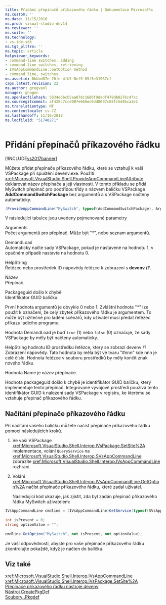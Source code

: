 ```yaml
---
title: Přidání přepínačů příkazového řádku | Dokumentace Microsoftu
ms.custom: ''
ms.date: 11/15/2016
ms.prod: visual-studio-dev14
ms.reviewer: ''
ms.suite: ''
ms.technology:
- vs-ide-sdk
ms.tgt_pltfrm: ''
ms.topic: article
helpviewer_keywords:
- command-line switches, adding
- command-line switches, retrieving
- IVsAppCommandLine::GetOption method
- command line, switches
ms.assetid: 8bbbd87e-76fe-4fb5-8ef9-65f5e31967cf
caps.latest.revision: 22
ms.author: gregvanl
manager: ghogen
ms.openlocfilehash: 5034e6bcb5aa878c16dbf9dadf478d68276c4fac
ms.sourcegitcommit: af428c7ccd007e668ec0dd8697c88fc5d8bca1e2
ms.translationtype: MT
ms.contentlocale: cs-CZ
ms.lasthandoff: 11/16/2018
ms.locfileid: "51748271"
---
```

# <a name="adding-command-line-switches"></a>Přidání přepínačů příkazového řádku
[!INCLUDE[vs2017banner](../includes/vs2017banner.md)]

Můžete přidat přepínače příkazového řádku, které se vztahují k vaší VSPackage při spuštění devenv.exe. Použití <xref:Microsoft.VisualStudio.Shell.ProvideAppCommandLineAttribute> deklarovat název přepínače a její vlastnosti. V tomto příkladu se přidá MySwitch přepínač pro podtřídou třídy s názvem balíčku VSPackage **AddCommandSwitchPackage** bez argumentů a s VSPackage načteny automaticky.  
  
```csharp  
[ProvideAppCommandLine("MySwitch", typeof(AddCommandSwitchPackage), Arguments = "0", DemandLoad = 1)]  
```  
  
 V následující tabulce jsou uvedeny pojmenované parametry  
  
 Arguments  
 Počet argumentů pro přepínač. Může být "*", nebo seznam argumentů.  
  
 DemandLoad  
 Automaticky načte sady VSPackage, pokud je nastavené na hodnotu 1, v opačném případě nastavte na hodnotu 0.  
  
 HelpString  
 Řetězec nebo prostředek ID nápovědy řetězce k zobrazení s **devenv /?**.  
  
 Název  
 Přepínač.  
  
 Packageguid došlo k chybě  
 Identifikátor GUID balíčku.  
  
 První hodnota argumentů je obvykle 0 nebo 1. Zvláštní hodnota "*" lze použít k označení, že celý zbytek příkazového řádku je argumentem. To může být užitečné pro ladění scénářů, kdy uživatel musí předat řetězec příkazu ladicího programu.  
  
 Hodnota DemandLoad je buď `true` (1) nebo `false` (0) označuje, že sady VSPackage by měly být načteny automaticky.  
  
 HelpString hodnotu ID prostředku řetězce, který se zobrazí devenv /? Zobrazení nápovědy. Tato hodnota by měla být ve tvaru "#nnn" kde nnn je celé číslo. Hodnota řetězce v souboru prostředků by měly končit znak nového řádku.  
  
 Hodnota Name je název přepínače.  
  
 Hodnota packageguid došlo k chybě je identifikátor GUID balíčku, který implementuje tento přepínač. Integrované vývojové prostředí používá tento identifikátor GUID k nalezení sady VSPackage v registru, ke kterému se vztahuje přepínač příkazového řádku.  
  
## <a name="retrieving-command-line-switches"></a>Načítání přepínače příkazového řádku  
 Při načítání vašeho balíčku můžete načíst přepínače příkazového řádku pomocí následujících kroků.  
  
1. Ve vaší VSPackage <xref:Microsoft.VisualStudio.Shell.Interop.IVsPackage.SetSite%2A> implementace, volání `QueryService` na <xref:Microsoft.VisualStudio.Shell.Interop.SVsAppCommandLine> zobrazíte <xref:Microsoft.VisualStudio.Shell.Interop.IVsAppCommandLine> rozhraní.  
  
2. Volání <xref:Microsoft.VisualStudio.Shell.Interop.IVsAppCommandLine.GetOption%2A> načíst přepínače příkazového řádku, které zadal uživatel.  
  
   Následující kód ukazuje, jak zjistit, zda byl zadán přepínač příkazového řádku MySwitch uživatelem:  
  
```csharp  
IVsAppCommandLine cmdline = (IVsAppCommandLine)GetService(typeof(SVsAppCommandLine));  
  
int isPresent = 0;  
string optionValue = "";  
  
cmdline.GetOption("MySwitch", out isPresent, out optionValue);  
```  
  
 Je vaší odpovědností, abyste pro vaše přepínače příkazového řádku zkontrolujte pokaždé, když je načten do balíčku.  
  
## <a name="see-also"></a>Viz také  
 <xref:Microsoft.VisualStudio.Shell.Interop.IVsAppCommandLine>   
 <xref:Microsoft.VisualStudio.Shell.Interop.IVsPackage.SetSite%2A>   
 [Přepínače příkazového řádku nástroje devenv](../ide/reference/devenv-command-line-switches.md)   
 [Nástroj CreatePkgDef](../extensibility/internals/createpkgdef-utility.md)   
 [Soubory .Pkgdef](../extensibility/modifying-the-isolated-shell-by-using-the-dot-pkgdef-file.md)

